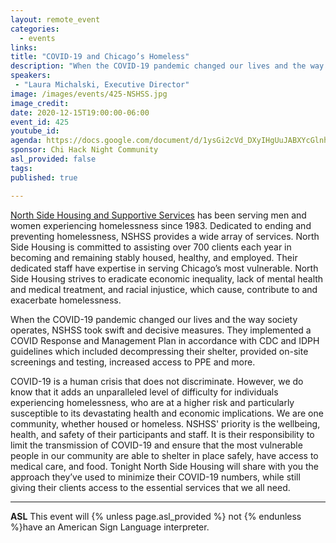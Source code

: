 ```yaml
---
layout: remote_event
categories:
  - events
links: 
title: "COVID-19 and Chicago’s Homeless"
description: "When the COVID-19 pandemic changed our lives and the way society operates, North Side Housing and Supportive Services took swift and decisive measures. They implemented a COVID Response and Management Plan in accordance with CDC and IDPH guidelines which included decompressing their shelter, provided on-site screenings and testing, increased access to PPE and more. Tonight North Side Housing will share with you the approach they’ve used to minimize their COVID-19 numbers, while still giving their clients access to the essential services that we all need."
speakers:
 - "Laura Michalski, Executive Director"
image: /images/events/425-NSHSS.jpg
image_credit:
date: 2020-12-15T19:00:00-06:00
event_id: 425
youtube_id: 
agenda: https://docs.google.com/document/d/1ysGi2cVd_DXyIHgUuJABXYcGlnhZzOM87l51fJkMFII/edit?usp=sharing
sponsor: Chi Hack Night Community
asl_provided: false
tags: 
published: true

---
```


[North Side Housing and Supportive Services](https://www.northsidehousing.org) has been serving men and women experiencing homelessness since 1983.  Dedicated to ending and preventing homelessness, NSHSS provides a wide array of services. North Side Housing is committed to assisting over 700 clients each year in becoming and remaining stably housed, healthy, and employed. Their dedicated staff have expertise in serving Chicago’s most vulnerable. North Side Housing strives to eradicate economic inequality, lack of mental health and medical treatment, and racial injustice, which cause, contribute to and exacerbate homelessness.

When the COVID-19 pandemic changed our lives and the way society operates, NSHSS took swift and decisive measures. They implemented a COVID Response and Management Plan in accordance with CDC and IDPH guidelines which included decompressing their shelter, provided on-site screenings and testing, increased access to PPE and more.

COVID-19 is a human crisis that does not discriminate. However, we do know that it adds an unparalleled level of difficulty for individuals experiencing homelessness, who are at a higher risk and particularly susceptible to its devastating health and economic implications. We are one community, whether housed or homeless. NSHSS' priority is the wellbeing, health, and safety of their participants and staff. It is their responsibility to limit the transmission of COVID-19 and ensure that the most vulnerable people in our community are able to shelter in place safely, have access to medical care, and food. Tonight North Side Housing will share with you the approach they’ve used to minimize their COVID-19 numbers, while still giving their clients access to the essential services that we all need.

---

**ASL** This event will {% unless page.asl_provided %} not {% endunless %}have an American Sign Language interpreter.

